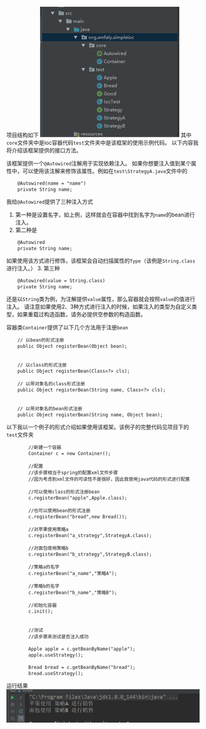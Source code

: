 项目结构如下
![11](/doc/1.png)
其中`core`文件夹中是ioc容器代码`test`文件夹中是该框架的使用示例代码。
以下内容我将介绍该框架提供的接口方法。

该框架提供一个`@Autowired`注解用于实现依赖注入。
如果你想要注入值到某个属性中，可以使用该注解来修饰该属性。例如在`test\StrategyA.java`文件中的
```
    @Autowired(name = "name")
    private String name;
```
我给`@Autowired`提供了三种注入方式
1. 第一种是设置名字，如上例，这样就会在容器中找到名字为`name`的bean进行注入。
2. 第二种是
```
    @Autowired
    private String name;

```
如果使用该方式进行修饰，该框架会自动扫描属性的`Type`（该例是`String.class`进行注入。）
3. 第三种
```
	@Autowired(value = String.class)	
	private String name;
```
还是以`String`类为例，为注解提供`value`属性，那么容器就会按照`value`的值进行注入。
请注意如果使用2、3种方式进行注入的时候，如果注入的类型为自定义类型，如果重载过构造函数，请务必提供空参数的构造函数。

容器类`Container`提供了以下几个方法用于注册`bean`
```
    // 以bean的形式注册
    public Object registerBean(Object bean);


    // 以class的形式注册
    public Object registerBean(Class<?> cls);

    // 以带对象名的class形式注册
    public Object registerBean(String name, Class<?> cls);


    // 以带对象名的bean形式注册
    public Object registerBean(String name, Object bean);

```

以下我以一个例子的形式介绍如果使用该框架。该例子的完整代码见项目下的`test`文件夹

```
        //新建一个容器
        Container c = new Container();

        //配置
        //该步骤相当于spring的配置xml文件步骤
        //因为考虑到xml文件的可读性不是很好，因此我使用java代码的形式进行配置

        //可以使用class的形式注册bean
        c.registerBean("apple",Apple.class);

        //也可以使用bean的形式注册
        c.registerBean("bread",new Bread());

        //对苹果使用策略a
        c.registerBean("a_strategy",StrategyA.class);

        //对面包使用策略b
        c.registerBean("b_strategy",StrategyB.class);

        //策略a的名字
        c.registerBean("a_name","策略A");

        //策略b的名字
        c.registerBean("b_name","策略B");

        //初始化容器
        c.init();


        //测试
        //该步骤来测试是否注入成功

        Apple apple = c.getBeanByName("apple");
        apple.useStrategy();

        Bread bread = c.getBeanByName("bread");
        bread.useStrategy();

```
运行结果
![22](/doc/2.png)
